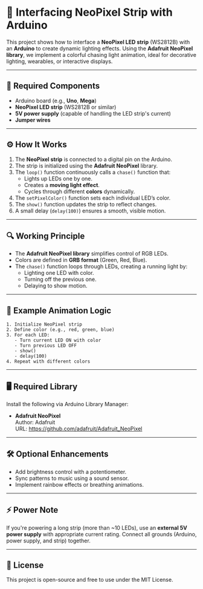 # 🌈 Interfacing NeoPixel Strip with Arduino

This project shows how to interface a **NeoPixel LED strip** (WS2812B) with an **Arduino** to create dynamic lighting effects. Using the **Adafruit NeoPixel library**, we implement a colorful chasing light animation, ideal for decorative lighting, wearables, or interactive displays.

---

## 🧰 Required Components
- Arduino board (e.g., **Uno**, **Mega**)
- **NeoPixel LED strip** (WS2812B or similar)
- **5V power supply** (capable of handling the LED strip's current)
- **Jumper wires**

---

## ⚙️ How It Works

1. The **NeoPixel strip** is connected to a digital pin on the Arduino.
2. The strip is initialized using the **Adafruit NeoPixel** library.
3. The `loop()` function continuously calls a `chase()` function that:
   - Lights up LEDs one by one.
   - Creates a **moving light effect**.
   - Cycles through different **colors** dynamically.
4. The `setPixelColor()` function sets each individual LED’s color.
5. The `show()` function updates the strip to reflect changes.
6. A small delay (`delay(100)`) ensures a smooth, visible motion.

---

## 🔍 Working Principle

- The **Adafruit NeoPixel library** simplifies control of RGB LEDs.
- Colors are defined in **GRB format** (Green, Red, Blue).
- The `chase()` function loops through LEDs, creating a running light by:
  - Lighting one LED with color.
  - Turning off the previous one.
  - Delaying to show motion.

---

## 🧪 Example Animation Logic
```text
1. Initialize NeoPixel strip
2. Define color (e.g., red, green, blue)
3. For each LED:
   - Turn current LED ON with color
   - Turn previous LED OFF
   - show()
   - delay(100)
4. Repeat with different colors
```

---

## 🖥️ Required Library

Install the following via Arduino Library Manager:

- **Adafruit NeoPixel**  
  Author: Adafruit  
  URL: https://github.com/adafruit/Adafruit_NeoPixel

---

## 🛠️ Optional Enhancements

- Add brightness control with a potentiometer.
- Sync patterns to music using a sound sensor.
- Implement rainbow effects or breathing animations.

---

## ⚡️ Power Note

If you're powering a long strip (more than ~10 LEDs), use an **external 5V power supply** with appropriate current rating. Connect all grounds (Arduino, power supply, and strip) together.

---

## 📎 License
This project is open-source and free to use under the MIT License.

```
